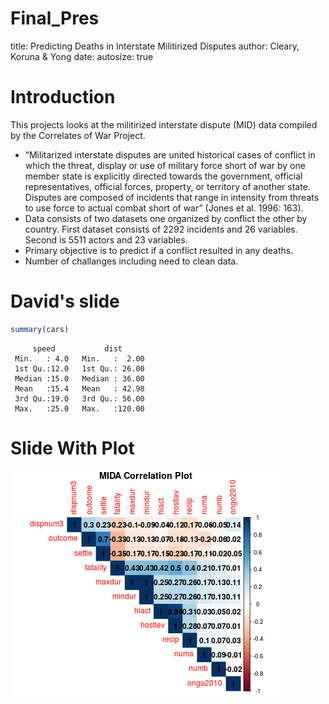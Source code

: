 Final_Pres
========================================================
title: Predicting Deaths in Interstate Militirized Disputes
author: Cleary, Koruna & Yong
date: 
autosize: true

Introduction
========================================================

This projects looks at the militirized interstate dispute (MID) data compiled by the Correlates of War Project. 

- “Militarized interstate disputes are united historical cases of conflict in which the threat, display or use of military force short of war by one member state is explicitly directed towards the government, official representatives, official forces, property, or territory of another state. Disputes are composed of incidents that range in intensity from threats to use force to actual combat short of war” (Jones et al. 1996: 163).
- Data consists of two datasets one organized by conflict the other by country. First dataset consists of 2292 incidents and 26 variables. Second is 5511 actors and 23 variables.
- Primary objective is to predict if a conflict resulted in any deaths.
- Number of challanges including need to clean data.

David's slide
========================================================


```r
summary(cars)
```

```
     speed           dist       
 Min.   : 4.0   Min.   :  2.00  
 1st Qu.:12.0   1st Qu.: 26.00  
 Median :15.0   Median : 36.00  
 Mean   :15.4   Mean   : 42.98  
 3rd Qu.:19.0   3rd Qu.: 56.00  
 Max.   :25.0   Max.   :120.00  
```

Slide With Plot
========================================================

![plot of chunk unnamed-chunk-2](Final_Pres-figure/unnamed-chunk-2-1.png)
